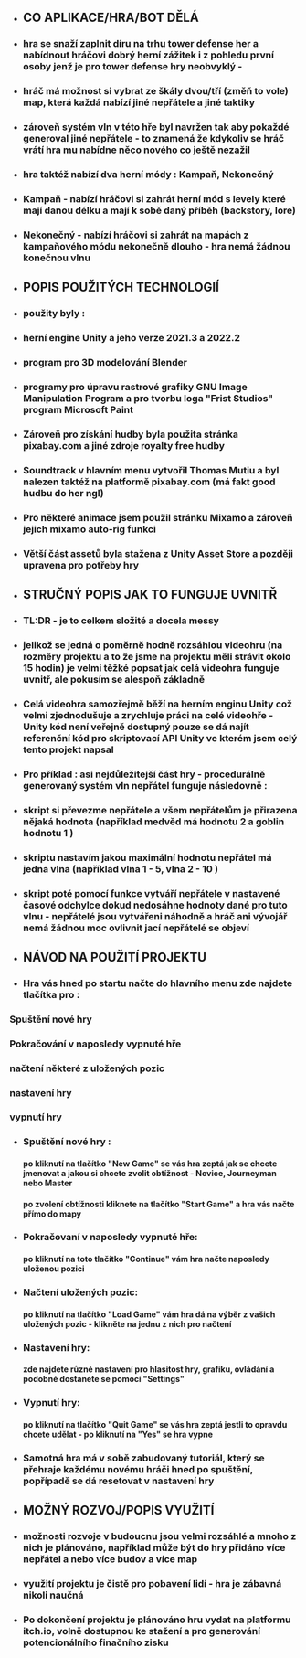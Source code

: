 - ## CO APLIKACE/HRA/BOT DĚLÁ
- ### hra se snaží zaplnit díru na trhu tower defense her a nabídnout hráčovi dobrý herní zážitek i z pohledu první osoby jenž je pro tower defense hry neobvyklý -
- ### hráč má možnost si vybrat ze škály dvou/tří (změň to vole) map, která každá nabízí jiné nepřátele a jiné taktiky 
- ### zároveň systém vln v této hře byl navržen tak aby pokaždé generoval jiné nepřátele - to znamená že kdykoliv se hráč vrátí hra mu nabídne něco nového co ještě nezažil 
- ### hra taktéž nabízí dva herní módy : Kampaň, Nekonečný
- ### Kampaň - nabízí hráčovi si zahrát herní mód s levely které mají danou délku a mají k sobě daný příběh (backstory, lore)
- ### Nekonečný - nabízí hráčovi si zahrát na mapách z kampaňového módu nekonečně dlouho - hra nemá žádnou konečnou vlnu 

- ## POPIS POUŽITÝCH TECHNOLOGIÍ
- ### použity byly : 
- ### herní engine Unity a jeho verze 2021.3 a 2022.2 
- ### program pro 3D modelování Blender 
- ### programy pro úpravu rastrové grafiky GNU Image Manipulation Program a pro tvorbu loga "Frist Studios" program Microsoft Paint
- ### Zároveň pro získání hudby byla použita stránka pixabay.com a jiné zdroje royalty free hudby 
- ### Soundtrack v hlavním menu vytvořil Thomas Mutiu a byl nalezen taktéž na platformě pixabay.com (má fakt good hudbu do her ngl)
- ### Pro některé animace jsem použil stránku Mixamo a zároveň jejich mixamo auto-rig funkci
- ### Větší část assetů byla stažena z Unity Asset Store a později upravena pro potřeby hry 

- ## STRUČNÝ POPIS JAK TO FUNGUJE UVNITŘ 
- ### TL:DR - je to celkem složité a docela messy
- ### jelikož se jedná o poměrně hodně rozsáhlou videohru (na rozměry projektu a to že jsme na projektu měli strávit okolo 15 hodin) je velmi těžké popsat jak celá videohra funguje uvnitř, ale pokusím se alespoň základně
- ### Celá videohra samozřejmě běží na herním enginu Unity což velmi zjednodušuje a zrychluje práci na celé videohře - Unity kód není veřejně dostupný pouze se dá najít referenční kód pro skriptovací API Unity ve kterém jsem celý tento projekt napsal 
- ### Pro příklad : asi nejdůležitejší část hry - procedurálně generovaný systém vln nepřátel funguje následovně : 
- ### skript si převezme nepřátele a všem nepřátelům je přirazena nějaká hodnota (například medvěd má hodnotu 2 a goblin hodnotu 1 )
- ### skriptu nastavím jakou maximální hodnotu nepřátel má jedna vlna (například vlna 1 - 5, vlna 2 - 10 )
- ### skript poté pomocí funkce vytváří nepřátele v nastavené časové odchylce dokud nedosáhne hodnoty dané pro tuto vlnu - nepřátelé jsou vytvářeni náhodně a hráč ani vývojář nemá žádnou moc ovlivnit jací nepřátelé se objeví 


- ## NÁVOD NA POUŽITÍ PROJEKTU 
- ### Hra vás hned po startu načte do hlavního menu zde najdete tlačítka pro  : 
 ### Spuštění nové hry 
 ### Pokračování v naposledy vypnuté hře
 ### načtení některé z uložených pozic
 ### nastavení hry
 ### vypnutí hry 


 - ### Spuštění nové hry : 
   #### po kliknutí na tlačítko "New Game" se vás hra zeptá jak se chcete jmenovat a jakou si chcete zvolit obtížnost - Novice, Journeyman nebo Master
   #### po zvolení obtížnosti kliknete na tlačítko "Start Game" a hra vás načte přímo do mapy 
- ### Pokračovaní v naposledy vypnuté hře:
  #### po kliknutí na toto tlačítko "Continue" vám hra načte naposledy uloženou pozici
- ### Načtení uložených pozic:
  #### po kliknutí na tlačítko "Load Game" vám hra dá na výběr z vašich uložených pozic - klikněte na jednu z nich pro načtení 
- ### Nastavení hry:
  #### zde najdete různé nastavení pro hlasitost hry, grafiku, ovládání a podobně dostanete se pomocí "Settings"
- ### Vypnutí hry: 
  #### po kliknutí na tlačítko "Quit Game" se vás hra zeptá jestli to opravdu chcete udělat - po kliknutí na "Yes" se hra vypne 

- ### Samotná hra má v sobě zabudovaný tutoriál, který se přehraje každému novému hráči hned po spuštění, popřípadě se dá resetovat v nastavení hry 


- ## MOŽNÝ ROZVOJ/POPIS VYUŽITÍ 
- ### možnosti rozvoje v budoucnu jsou velmi rozsáhlé a mnoho z nich je plánováno, například může být do hry přidáno více nepřátel a nebo více budov a více map
- ### využití projektu je čistě pro pobavení lidí - hra je zábavná nikoli naučná
- ### Po dokončení projektu je plánováno hru vydat na platformu itch.io, volně dostupnou ke stažení a pro generování potencionálního finačního zisku 
